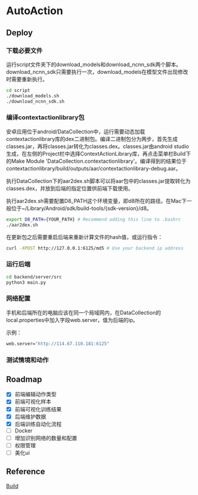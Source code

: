 # AutoAction

## Deploy

### 下载必要文件

运行script文件夹下的download\_models和download\_ncnn\_sdk两个脚本。download\_ncnn\_sdk只需要执行一次，download\_models在模型文件出现修改时需要重新执行。

```bash
cd script
./download_models.sh
./download_ncnn_sdk.sh
```

### 编译contextactionlibrary包

安卓应用位于android/DataCollection中，运行需要动态加载contextactionlibrary库的dex二进制包。编译二进制包分为两步，首先生成classes.jar，再将classes.jar转化为classes.dex。classes.jar由android studio生成，在左侧的Project栏中选择ContextActionLibrary库，再点击菜单栏Build下的Make Module 'DataCollection.contextactionlibrary'。编译得到的结果位于contextactionlibrary/build/outputs/aar/contextactionlibrary-debug.aar。

执行DataCollection下的aar2dex.sh脚本可以将aar包中的classes.jar提取转化为classes.dex，并放到后端的指定位置供前端下载使用。

执行aar2dex.sh需要配置D8\_PATH这个环境变量，即d8所在的路径。在Mac下一般位于~/Library/Android/sdk/build-tools/{sdk-version}/d8。

```bash
export D8_PATH={YOUR_PATH} # Recommend adding this line to .bashrc
./aar2dex.sh
```

在更新包之后需要重启后端来重新计算文件的hash值，或运行指令：

```bash
curl -XPOST http://127.0.0.1:6125/md5 # Use your backend ip address
```

### 运行后端

```bash
cd backend/server/src
python3 main.py
```

### 网络配置

手机和后端所在的电脑应该在同一个局域网内，在DataCollection的local.properties中加入字段web.server，值为后端的ip。

示例：

```bash
web.server="http://114.67.110.181:6125"
```

### 测试情境和动作

## Roadmap

- [x] 前端编辑动作类型
- [x] 前端可视化样本
- [x] 前端可视化训练结果
- [x] 后端维护数据
- [x] 后端训练自动化流程
- [ ] Docker
- [ ] 增加识别网络的数量和配置
- [ ] 权限管理
- [ ] 美化ui

## Reference

[Build](http://developer.android.com/studio/build/building-cmdline)
